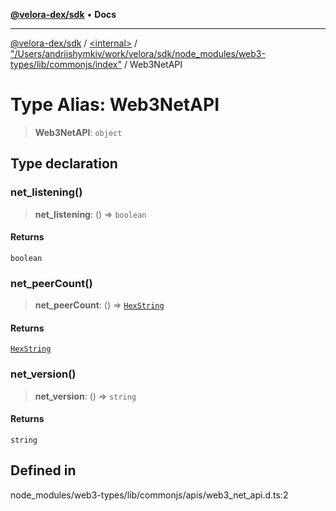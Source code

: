[**@velora-dex/sdk**](../../../../README.md) • **Docs**

***

[@velora-dex/sdk](../../../../globals.md) / [\<internal\>](../../../README.md) / ["/Users/andriishymkiv/work/velora/sdk/node\_modules/web3-types/lib/commonjs/index"](../README.md) / Web3NetAPI

# Type Alias: Web3NetAPI

> **Web3NetAPI**: `object`

## Type declaration

### net\_listening()

> **net\_listening**: () => `boolean`

#### Returns

`boolean`

### net\_peerCount()

> **net\_peerCount**: () => [`HexString`](../../../type-aliases/HexString.md)

#### Returns

[`HexString`](../../../type-aliases/HexString.md)

### net\_version()

> **net\_version**: () => `string`

#### Returns

`string`

## Defined in

node\_modules/web3-types/lib/commonjs/apis/web3\_net\_api.d.ts:2
